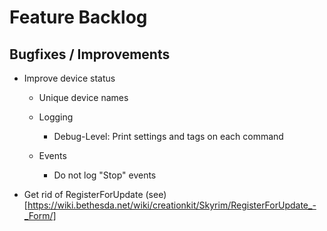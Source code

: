 # Feature Backlog

## Bugfixes / Improvements

- Improve device status
    + Unique device names

    + Logging
        + Debug-Level: Print settings and tags on each command

    + Events
        + Do not log "Stop" events


- Get rid of RegisterForUpdate (see)[https://wiki.bethesda.net/wiki/creationkit/Skyrim/RegisterForUpdate_-_Form/]